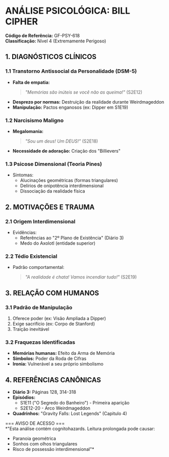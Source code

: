 # ANÁLISE PSICOLÓGICA: BILL CIPHER  
**Código de Referência:** GF-PSY-618  
**Classificação:** Nível 4 (Extremamente Perigoso)  

## 1. DIAGNÓSTICOS CLÍNICOS  
### 1.1 Transtorno Antissocial da Personalidade (DSM-5)  
- **Falta de empatia:**  
  > _"Memórias são inúteis se você não as queima!"_ (S2E12)  
- **Desprezo por normas:** Destruição da realidade durante Weirdmageddon  
- **Manipulação:** Pactos enganosos (ex: Dipper em S1E19)  

### 1.2 Narcisismo Maligno  
- **Megalomania:**  
  > _"Sou um deus! Um DEUS!"_ (S2E18)  
- **Necessidade de adoração:** Criação dos "Billievers"  

### 1.3 Psicose Dimensional (Teoria Pines)  
- Sintomas:  
  - Alucinações geométricas (formas triangulares)  
  - Delírios de onipotência interdimensional  
  - Dissociação da realidade física  

## 2. MOTIVAÇÕES E TRAUMA  
### 2.1 Origem Interdimensional  
- Evidências:  
  - Referências ao "2º Plano de Existência" (Diário 3)  
  - Medo do Axolotl (entidade superior)  

### 2.2 Tédio Existencial  
- Padrão comportamental:  
  > _"A realidade é chata! Vamos incendiar tudo!"_ (S2E19)  

## 3. RELAÇÃO COM HUMANOS  
### 3.1 Padrão de Manipulação  
1. Oferece poder (ex: Visão Ampliada a Dipper)  
2. Exige sacrifício (ex: Corpo de Stanford)  
3. Traição inevitável  

### 3.2 Fraquezas Identificadas  
- **Memórias humanas:** Efeito da Arma de Memória  
- **Símbolos:** Poder da Roda de Cifras  
- **Ironia:** Vulnerável a seu próprio simbolismo  

## 4. REFERÊNCIAS CANÔNICAS  
- **Diário 3:** Páginas 128, 314-318  
- **Episódios:**  
  - S1E11 ("O Segredo do Banheiro") - Primeira aparição  
  - S2E12-20 - Arco Weirdmageddon  
- **Quadrinhos:** "Gravity Falls: Lost Legends" (Capitulo 4)  

=== AVISO DE ACESSO ===  
*"Esta análise contém cognitohazards. Leitura prolongada pode causar:  
- Paranoia geométrica  
- Sonhos com olhos triangulares  
- Risco de possessão interdimensional"*  

